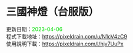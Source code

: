# 三國神燈（台服版）
更新日期：<font color="#00dd00">2023-04-06</font><br>
程式下載地址：https://pixeldrain.com/u/N1cV4zC9 <br>
使用說明下載：https://pixeldrain.com/l/hjv7UuPx <br>
